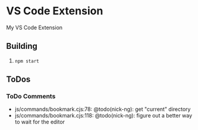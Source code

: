 # VS Code Extension

My VS Code Extension

## Building

1. `npm start`

## ToDos

### ToDo Comments

- js/commands/bookmark.cjs:78: @todo(nick-ng): get "current" directory
- js/commands/bookmark.cjs:118: @todo(nick-ng): figure out a better way to wait for the editor
